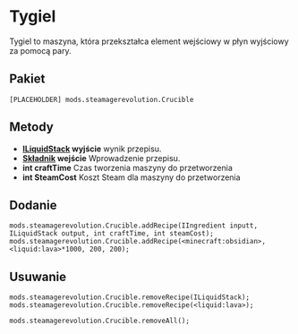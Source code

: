 # Tygiel

Tygiel to maszyna, która przekształca element wejściowy w płyn wyjściowy za pomocą pary.

## Pakiet
`[PLACEHOLDER] mods.steamagerevolution.Crucible`

## Metody

- **[ILiquidStack](/Vanilla/Liquids/ILiquidStack/) wyjście** wynik przepisu.
- **[Składnik](/Vanilla/Variable_Types/IIngredient/) wejście** Wprowadzenie przepisu.
- **int craftTime** Czas tworzenia maszyny do przetworzenia
- **int SteamCost** Koszt Steam dla maszyny do przetworzenia

## Dodanie

```zenscript
mods.steamagerevolution.Crucible.addRecipe(IIngredient inputt, ILiquidStack output, int craftTime, int steamCost);
mods.steamagerevolution.Crucible.addRecipe(<minecraft:obsidian>, <liquid:lava>*1000, 200, 200);
```

## Usuwanie

```zenscript
mods.steamagerevolution.Crucible.removeRecipe(ILiquidStack);
mods.steamagerevolution.Crucible.removeRecipe(<liquid:lava>);

mods.steamagerevolution.Crucible.removeAll();
```

